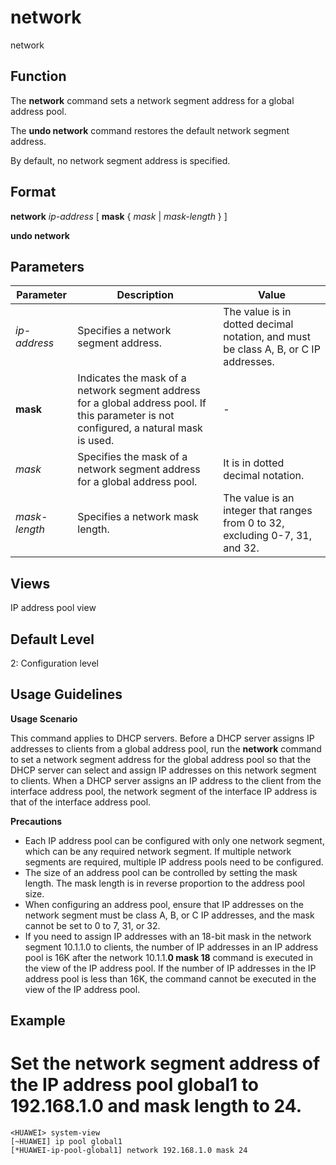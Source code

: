 network
=======

network

Function
--------

The **network** command sets a network segment address for a global address pool.

The **undo network** command restores the default network segment address.

By default, no network segment address is specified.



Format
------

**network** *ip-address* [ **mask** { *mask* | *mask-length* } ]

**undo network**



Parameters
----------

| Parameter | Description | Value |
| --- | --- | --- |
| *ip-address* | Specifies a network segment address. | The value is in dotted decimal notation, and must be class A, B, or C IP addresses. |
| **mask** | Indicates the mask of a network segment address for a global address pool. If this parameter is not configured, a natural mask is used. | - |
| *mask* | Specifies the mask of a network segment address for a global address pool. | It is in dotted decimal notation. |
| *mask-length* | Specifies a network mask length. | The value is an integer that ranges from 0 to 32, excluding 0-7, 31, and 32. |




Views
-----

IP address pool view



Default Level
-------------

2: Configuration level



Usage Guidelines
----------------

**Usage Scenario**

This command applies to DHCP servers. Before a DHCP server assigns IP addresses to clients from a global address pool, run the **network** command to set a network segment address for the global address pool so that the DHCP server can select and assign IP addresses on this network segment to clients. When a DHCP server assigns an IP address to the client from the interface address pool, the network segment of the interface IP address is that of the interface address pool.

**Precautions**

* Each IP address pool can be configured with only one network segment, which can be any required network segment. If multiple network segments are required, multiple IP address pools need to be configured.
* The size of an address pool can be controlled by setting the mask length. The mask length is in reverse proportion to the address pool size.
* When configuring an address pool, ensure that IP addresses on the network segment must be class A, B, or C IP addresses, and the mask cannot be set to 0 to 7, 31, or 32.
* If you need to assign IP addresses with an 18-bit mask in the network segment 10.1.1.0 to clients, the number of IP addresses in an IP address pool is 16K after the network 10.1.1.**0 mask 18** command is executed in the view of the IP address pool. If the number of IP addresses in the IP address pool is less than 16K, the command cannot be executed in the view of the IP address pool.


Example
-------

# Set the network segment address of the IP address pool global1 to 192.168.1.0 and mask length to 24.
```
<HUAWEI> system-view
[~HUAWEI] ip pool global1
[*HUAWEI-ip-pool-global1] network 192.168.1.0 mask 24

```
